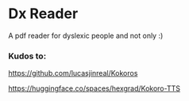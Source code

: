 # Dx Reader

A pdf reader for dyslexic people and not only :)

### Kudos to:

https://github.com/lucasjinreal/Kokoros

https://huggingface.co/spaces/hexgrad/Kokoro-TTS

